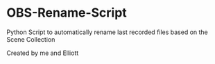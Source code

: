 # OBS-Rename-Script
Python Script to automatically rename last recorded files based on the Scene Collection

Created by me and Elliott
